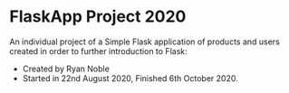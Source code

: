 # FlaskApp Project 2020
An individual project of a Simple Flask application of products and users created in order to further introduction to Flask:
- Created by Ryan Noble
- Started in 22nd August 2020, Finished 6th October 2020. 


